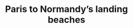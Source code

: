 ---
category: river
title: Paris to Normandy’s landing beaches
class: paris-to-normandys-landing-beaches
cruiseline: Avalon Waterways, Avalon Creativity
special-info: 2NT Overnight onboard in Paris, Free Wifi + VIP home pick up + Deluxe Stateroom
price: 1069
nights: 7
cruise-url: http://www.planetcruise.co.uk/avalon-waterways-cruises/avalon-creativity/29-March-2016/92955?referrersiteid=970
---